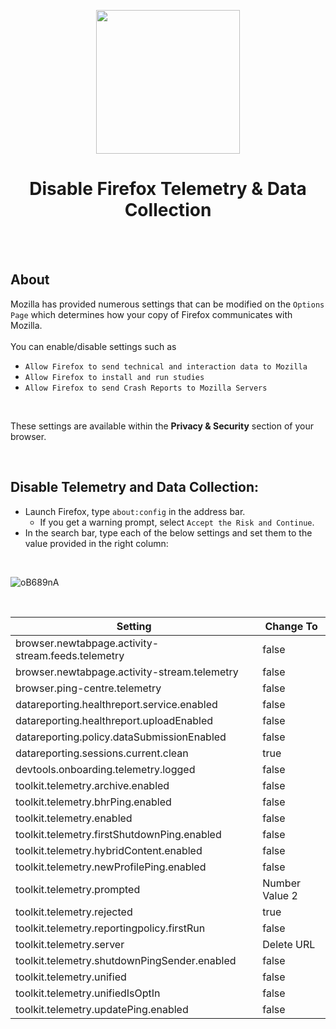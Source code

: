 <p align="center"><img src="https://upload.wikimedia.org/wikipedia/commons/thumb/2/28/Firefox_logo%2C_2017.svg/2048px-Firefox_logo%2C_2017.svg.png" width="230"></a>
<h1 align="center"><b>Disable Firefox Telemetry & Data Collection</b></h1>

<br />
<br />

## About
Mozilla has provided numerous settings that can be modified on the `Options Page` which determines how your copy of Firefox communicates with Mozilla. <br /><br />
You can enable/disable settings such as
- `Allow Firefox to send technical and interaction data to Mozilla`
- `Allow Firefox to install and run studies`
- `Allow Firefox to send Crash Reports to Mozilla Servers`

<br />

These settings are available within the **Privacy & Security** section of your browser. 

<br />

## Disable Telemetry and Data Collection:
- Launch Firefox, type `about:config` in the address bar.
  - If you get a warning prompt, select `Accept the Risk and Continue`.
- In the search bar, type each of the below settings and set them to the value provided in the right column:

<br />

![oB689nA](https://github.com/Aetherinox/Firefox-Disable-Data-Collection-Telemetry/assets/118329232/74a22fb0-8b50-4e72-b55a-d4e39a72838e)

<br />

Setting | Change To |
| --- | --- |
| browser.newtabpage.activity-stream.feeds.telemetry | false |
| browser.newtabpage.activity-stream.telemetry | false |
| browser.ping-centre.telemetry | false |
| datareporting.healthreport.service.enabled | false |
| datareporting.healthreport.uploadEnabled | false |
| datareporting.policy.dataSubmissionEnabled | false |
| datareporting.sessions.current.clean | true
| devtools.onboarding.telemetry.logged | false |
| toolkit.telemetry.archive.enabled | false |
| toolkit.telemetry.bhrPing.enabled | false |
| toolkit.telemetry.enabled | false |
| toolkit.telemetry.firstShutdownPing.enabled | false |
| toolkit.telemetry.hybridContent.enabled | false |
| toolkit.telemetry.newProfilePing.enabled | false |
| toolkit.telemetry.prompted | Number Value 2 |
| toolkit.telemetry.rejected | true
| toolkit.telemetry.reportingpolicy.firstRun | false |
| toolkit.telemetry.server | Delete URL |
| toolkit.telemetry.shutdownPingSender.enabled | false |
| toolkit.telemetry.unified | false |
| toolkit.telemetry.unifiedIsOptIn | false |
| toolkit.telemetry.updatePing.enabled | false |
